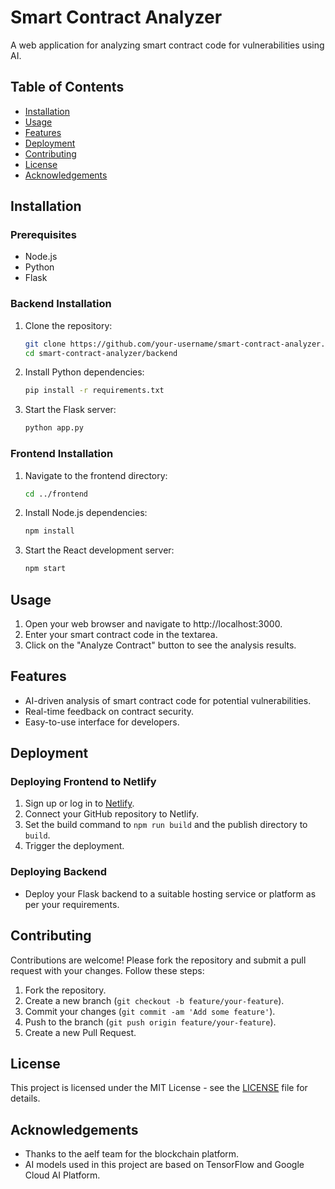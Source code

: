 # Smart Contract Analyzer

A web application for analyzing smart contract code for vulnerabilities using AI.

## Table of Contents

- [Installation](#installation)
- [Usage](#usage)
- [Features](#features)
- [Deployment](#deployment)
- [Contributing](#contributing)
- [License](#license)
- [Acknowledgements](#acknowledgements)

## Installation

### Prerequisites

- Node.js
- Python
- Flask

### Backend Installation

1. Clone the repository:

   ```bash
   git clone https://github.com/your-username/smart-contract-analyzer.git
   cd smart-contract-analyzer/backend
   ```

2. Install Python dependencies:

   ```bash
   pip install -r requirements.txt
   ```

3. Start the Flask server:
   ```bash
   python app.py
   ```

### Frontend Installation

1. Navigate to the frontend directory:

   ```bash
   cd ../frontend
   ```

2. Install Node.js dependencies:

   ```bash
   npm install
   ```

3. Start the React development server:
   ```bash
   npm start
   ```

## Usage

1. Open your web browser and navigate to http://localhost:3000.
2. Enter your smart contract code in the textarea.
3. Click on the "Analyze Contract" button to see the analysis results.

## Features

- AI-driven analysis of smart contract code for potential vulnerabilities.
- Real-time feedback on contract security.
- Easy-to-use interface for developers.

## Deployment

### Deploying Frontend to Netlify

1. Sign up or log in to [Netlify](https://www.netlify.com/).
2. Connect your GitHub repository to Netlify.
3. Set the build command to `npm run build` and the publish directory to `build`.
4. Trigger the deployment.

### Deploying Backend

- Deploy your Flask backend to a suitable hosting service or platform as per your requirements.

## Contributing

Contributions are welcome! Please fork the repository and submit a pull request with your changes. Follow these steps:

1. Fork the repository.
2. Create a new branch (`git checkout -b feature/your-feature`).
3. Commit your changes (`git commit -am 'Add some feature'`).
4. Push to the branch (`git push origin feature/your-feature`).
5. Create a new Pull Request.

## License

This project is licensed under the MIT License - see the [LICENSE](LICENSE) file for details.

## Acknowledgements

- Thanks to the aelf team for the blockchain platform.
- AI models used in this project are based on TensorFlow and Google Cloud AI Platform.
